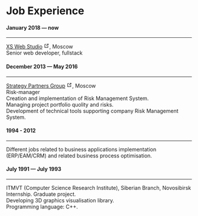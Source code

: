 <link rel="stylesheet" type="text/css" href="/style.css">

# Job Experience

#### January 2018 — now
<hr class="divider">   
<a href="#">XS Web Studio</a>
<svg xmlns="http://www.w3.org/2000/svg" aria-hidden="true" x="0px" y="0px" viewBox="0 0 100 100" width="15" height="15" class="icon outbound"><path fill="currentColor" d="M18.8,85.1h56l0,0c2.2,0,4-1.8,4-4v-32h-8v28h-48v-48h28v-8h-32l0,0c-2.2,0-4,1.8-4,4v56C14.8,83.3,16.6,85.1,18.8,85.1z"></path><polygon fill="currentColor" points="45.7,48.7 51.3,54.3 77.2,28.5 77.2,37.2 85.2,37.2 85.2,14.9 62.8,14.9 62.8,22.9 71.5,22.9"></polygon></svg>, 
Moscow<br>   
Senior web developer, fullstack

#### December 2013 — May 2016
<hr class="divider">   
<a href="http://strategy.ru">Strategy Partners Group</a>
<svg xmlns="http://www.w3.org/2000/svg" aria-hidden="true" x="0px" y="0px" viewBox="0 0 100 100" width="15" height="15" class="icon outbound"><path fill="currentColor" d="M18.8,85.1h56l0,0c2.2,0,4-1.8,4-4v-32h-8v28h-48v-48h28v-8h-32l0,0c-2.2,0-4,1.8-4,4v56C14.8,83.3,16.6,85.1,18.8,85.1z"></path><polygon fill="currentColor" points="45.7,48.7 51.3,54.3 77.2,28.5 77.2,37.2 85.2,37.2 85.2,14.9 62.8,14.9 62.8,22.9 71.5,22.9"></polygon></svg>,  
Moscow<br>   
Risk-manager<br>
Creation and implementation of Risk Management System.<br>
Managing project portfolio quolity and risks.<br>
Development of technical tools supporting company Risk Management System.

#### 1994 - 2012
<hr class="divider">   
Different jobs related to business applications implementation (ERP/EAM/CRM) and related business process optimisation.

#### July 1991 — July 1993
<hr class="divider">   
ITMVT (Computer Science Research Institute), Siberian Branch, Novosibirsk<br>   
Internship. Graduate project.<br>
Developing 3D graphics visualisation library.<br>
Programming language: C++.
